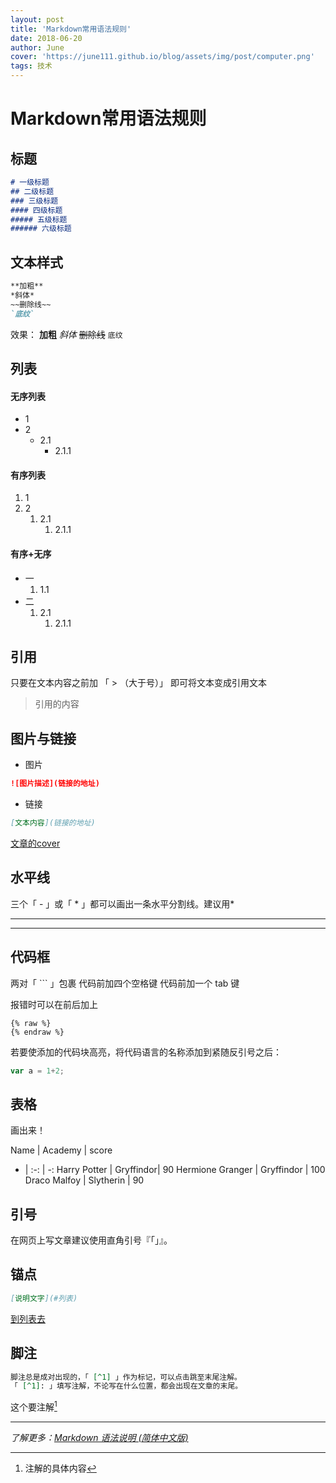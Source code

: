 ```yaml
---
layout: post
title: 'Markdown常用语法规则'
date: 2018-06-20
author: June
cover: 'https://june111.github.io/blog/assets/img/post/computer.png'
tags: 技术
---
```



# Markdown常用语法规则

## 标题
```md
# 一级标题
## 二级标题
### 三级标题
#### 四级标题
##### 五级标题
###### 六级标题
```

## 文本样式
```md
**加粗**
*斜体*
~~删除线~~
`底纹`
```
效果：
**加粗**
*斜体*
~~删除线~~
`底纹`

## 列表
#### 无序列表
* 1
* 2
	* 2.1
		* 2.1.1	

#### 有序列表
1. 1
2. 2
	1. 2.1
		1. 2.1.1

#### 有序+无序
* 一
	1. 1.1
* 二
	1. 2.1
		1. 2.1.1

## 引用
只要在文本内容之前加 「 > （大于号）」 即可将文本变成引用文本

>引用的内容

## 图片与链接
* 图片
```md
![图片描述](链接的地址)
```

<!-- ![文章的cover](http://on2171g4d.bkt.clouddn.com/jekyll-banner.png) -->

* 链接
```md
[文本内容](链接的地址)
```

[文章的cover](http://on2171g4d.bkt.clouddn.com/jekyll-banner.png)

## 水平线
三个「 - 」或「 * 」都可以画出一条水平分割线。建议用*

---

***	

## 代码框
两对「 ``` 」包裹
代码前加四个空格键
代码前加一个 tab 键

报错时可以在前后加上
```
{% raw %}
{% endraw %}
```

若要使添加的代码块高亮，将代码语言的名称添加到紧随反引号之后：

```javascript
var a = 1+2;
 ``` 

## 表格
画出来！

Name | Academy | score 
- | :-: | -: 
Harry Potter | Gryffindor| 90 
Hermione Granger | Gryffindor | 100 
Draco Malfoy | Slytherin | 90

## 引号
在网页上写文章建议使用直角引号『「」』。

## 锚点
```md
[说明文字](#列表)
```
[到列表去](#列表)

## 脚注
```md
脚注总是成对出现的，「 [^1] 」作为标记，可以点击跳至末尾注解。
「 [^1]: 」填写注解，不论写在什么位置，都会出现在文章的末尾。
```

这个要注解[^1]

[^1]:注解的具体内容


***

*了解更多：[Markdown 语法说明 (简体中文版)](http://wowubuntu.com/markdown/)*